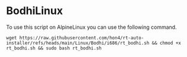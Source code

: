 # BodhiLinux
To use this script on AlpineLinux you can use the following command.

```
wget https://raw.githubusercontent.com/hon4/rt-auto-installer/refs/heads/main/Linux/Bodhi/i686/rt_bodhi.sh && chmod +x rt_bodhi.sh && sudo bash rt_bodhi.sh
```
